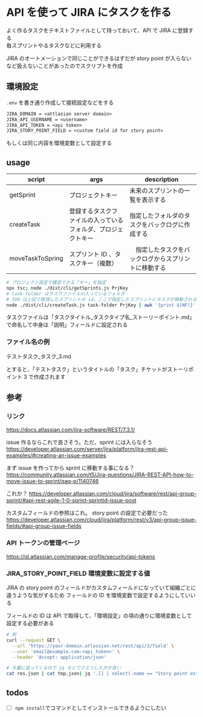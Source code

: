# API を使って JIRA にタスクを作る

よく作るタスクをテキストファイルとして持っておいて、API で JIRA に登録する  
毎スプリントやるタスクなどに利用する

JIRA のオートメーションで同じことができるはずだが story point が入らないなど扱えないことがあったのでスクリプトを作成

## 環境設定

`.env` を書き通り作成して接続設定などをする

```txt
JIRA_DOMAIN = <attlasian server domain>
JIRA_API_USERNAME = <username>
JIRA_API_TOKEN = <api token>
JIRA_STORY_POINT_FIELD = <custom field id for story point>
```

もしくは同じ内容を環境変数として設定する

## usage

| script | args | description |
| --- | --- | --- |
| getSprint | プロジェクトキー | 未来のスプリントの一覧を表示する |
| createTask | 登録するタスクファイルの入っているフォルダ、プロジェクトキー | 指定したフォルダのタスクをバックログに作成する |
| moveTaskToSpring | スプリント ID 、タスクキー（複数） |　指定したタスクをバックログからスプリントに移動する |

```bash
# プロジェクト設定で確認できる「キー」を指定
npx tsc; node ./dist/cli/getSprints.js PrjKey
# task-folder はタスクファイルの入っているフォルダ
# 399 は上記で取得したスプリントの id。ここで指定したスプリントにタスクが移動される
node ./dist/cli/createTask.js task-folder PrjKey | awk '{print $(NF)}' | xargs node dist/cli/moveTaskToSprint.js 399

```

タスクファイルは「タスクタイトル_タスクタイプ名_ストーリーポイント.md」で命名して中身は「説明」フィールドに設定される

### ファイル名の例

テストタスク_タスク_3.md

とすると、「テストタスク」というタイトルの「タスク」チケットがストーリポイント 3 で作成されます

## 参考

### リンク

<https://docs.atlassian.com/jira-software/REST/7.3.1/>

issue 作るならこれで良さそう。ただ、sprint には入らなそう
<https://developer.atlassian.com/server/jira/platform/jira-rest-api-examples/#creating-an-issue-examples>

まず issue を作ってから sprint に移動する事になる？
<https://community.atlassian.com/t5/Jira-questions/JIRA-REST-API-how-to-move-issue-to-sprint/qaq-p/1140746>

これか？
<https://developer.atlassian.com/cloud/jira/software/rest/api-group-sprint/#api-rest-agile-1-0-sprint-sprintid-issue-post>

カスタムフィールドの参照はこれ。 story point の設定で必要だった
<https://developer.atlassian.com/cloud/jira/platform/rest/v3/api-group-issue-fields/#api-group-issue-fields>

### API トークンの管理ページ

<https://id.atlassian.com/manage-profile/security/api-tokens>

### JIRA_STORY_POINT_FIELD 環境変数に設定する値

JIRA の story point のフィールドがカスタムフィールドになっていて組織ごとに違うような気がするため
フィールドの ID を環境変数で設定するようにしていいる

フィールドの ID は API で取得して、「環境設定」の項の通りに環境変数として設定する必要がある

```bash
# 例
curl --request GET \
  --url 'https://your-domain.atlassian.net/rest/api/3/field' \
  --user 'email@example.com:<api_token>' \
  --header 'Accept: application/json'

# 大量に返ってくるので jq などでクエリした方が良い
cat res.json | cat tmp.json| jq '.[] | select(.name == "Story point estimate")'
```

## todos

- [ ] `npm install`でコマンドとしてインストールできるようにしたい
